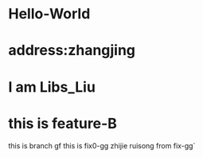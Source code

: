 # Hello-World
# address:zhangjing
# I am Libs_Liu
# this is feature-B
this   is branch gf
this is  fix0-gg
zhijie ruisong from fix-gg`
